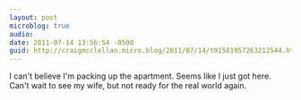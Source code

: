 ```yaml
---
layout: post
microblog: true
audio: 
date: 2011-07-14 13:56:54 -0500
guid: http://craigmcclellan.micro.blog/2011/07/14/t91581957263212544.html
---
```

I can't believe I'm packing up the apartment. Seems like I just got here. Can't wait to see my wife, but not ready for the real world again.
